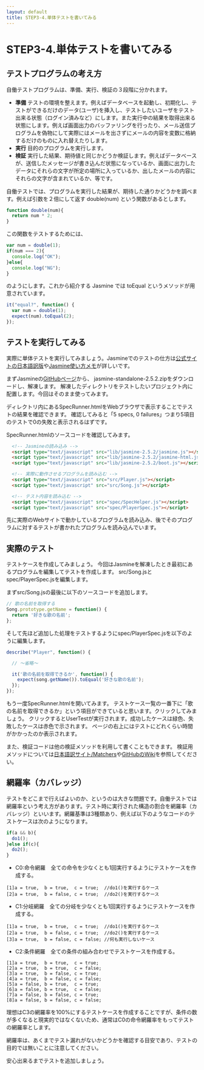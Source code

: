 ```yaml
---
layout: default
title: STEP3-4.単体テストを書いてみる
---
```

# STEP3-4.単体テストを書いてみる

## テストプログラムの考え方

自働テストプログラムは、準備、実行、検証の３段階に分かれます。

* **準備** テストの環境を整えます。例えばデータベースを起動し、初期化し、テストができるだけのデータ(ユーザ)を挿入し、テストしたいユーザをテスト出来る状態（ログイン済みなど）にします。また実行中の結果を取得出来る状態にします。例えば画面出力のバッファリングを行ったり、メール送信プログラムを偽物にして実際にはメールを出さずにメールの内容を変数に格納するだけのものに入れ替えたりします。
* **実行** 目的のプログラムを実行します。
* **検証** 実行した結果、期待値と同じかどうか検証します。例えばデータベースが、送信したメッセージが書き込んだ状態になっているか、画面に出力したデータにそれらの文字が所定の場所に入っているか、出したメールの内容にそれらの文字が含まれているか、等です。

自働テストでは、プログラムを実行した結果が、期待した通りかどうかを調べます。例えば引数を２倍にして返す double(num) という関数があるとします。
```js
function double(num){
  return num * 2;
}
```

この関数をテストするためには、

```js
var num = double(1);
if(num === 2){
  console.log("OK");
}else{
  console.log("NG");
}
```

のようにします。これから紹介する Jasmine では toEqual というメソッドが用意されています。

```js
it("equal?", function() {
  var num = double(1);
  expect(num).toEqual(2);
});
```

## テストを実行してみる

実際に単体テストを実行してみましょう。Jasmineでのテストの仕方は[公式サイトの日本語訳版](http://mitsuruog.github.io/jasmine/)や[Jasmine使い方メモ](http://qiita.com/opengl-8080/items/cf3acafda9756f4b04c9)が詳しいです。

まずJasmineの[GitHubページ](https://github.com/jasmine/jasmine/releases)から、
jasmine-standalone-2.5.2.zipをダウンロードし、解凍します。
解凍したディレクトリをテストしたいプロジェクト内に配置します。今回はそのまま使ってみます。

ディレクトリ内にあるSpecRunner.htmlをWebブラウザで表示することでテストの結果を確認できます。
確認してみると「5 specs, 0 failures」つまり5項目のテストで0の失敗と表示されるはずです。

SpecRunner.htmlのソースコードを確認してみます。

```html
  <!-- Jasmineの読み込み -->
  <script type="text/javascript" src="lib/jasmine-2.5.2/jasmine.js"></script>
  <script type="text/javascript" src="lib/jasmine-2.5.2/jasmine-html.js"></script>
  <script type="text/javascript" src="lib/jasmine-2.5.2/boot.js"></script>

  <!-- 実際に動作させるプログラムを読み込む -->
  <script type="text/javascript" src="src/Player.js"></script>
  <script type="text/javascript" src="src/Song.js"></script>

  <!-- テスト内容を読み込む -->
  <script type="text/javascript" src="spec/SpecHelper.js"></script>
  <script type="text/javascript" src="spec/PlayerSpec.js"></script>
```
先に実際のWebサイトで動かしているプログラムを読み込み、後でそのプログラムに対するテストが書かれたプログラムを読み込んでいます。

## 実際のテスト

テストケースを作成してみましょう。
今回はJasmineを解凍したとき最初にあるプログラムを編集してテストを作成します。
src/Song.jsとspec/PlayerSpec.jsを編集します。

まずsrc/Song.jsの最後に以下のソースコードを追加します。

```js
// 歌の名前を取得する
Song.prototype.getName = function() {
  return '好きな歌の名前';
};
```

そして先ほど追加した処理をテストするようにspec/PlayerSpec.jsを以下のように編集します。

```js
describe("Player", function() {

  // 〜省略〜

  it('歌の名前を取得できるか', function() {
    expect(song.getName()).toEqual('好きな歌の名前');
  });
});
```

もう一度SpecRunner.htmlを開いてみます。
テストケース一覧の一番下に「歌の名前を取得できるか」という項目ができていると思います。クリックしてみましょう。
クリックするとUserTestが実行されます。成功したケースは緑色、失敗したケースは赤色で示されます。
ページの右上にはテストにどれくらい時間がかかったのか表示されます。

また、検証コードは他の検証メソッドを利用して書くこともできます。
検証用メソッドについては[日本語訳サイト/Matchers](http://mitsuruog.github.io/jasmine/#section-Matchers)や[GitHubのWiki](https://github.com/pivotal/jasmine/wiki/Matchers)を参照してください。

## 網羅率（カバレッジ）

テストをどこまで行えばよいのか、というのは大きな問題です。自働テストでは網羅率という考え方があります。テスト時に実行された構造の割合を網羅率（カバレッジ）といいます。網羅基準は3種類あり、例えば以下のようなコードのテストケースは次のようになります。

```js
if(a && b){
  do1();
}else if(c){
  do2();
}
```
* C0:命令網羅　全ての命令を少なくとも1回実行するようにテストケースを作成する。

```text
[1]a = true,  b = true,  c = true;  //do1()を実行するケース
[2]a = true,  b = false, c = true;  //do2()を実行するケース
```
* C1:分岐網羅　全ての分岐を少なくとも1回実行するようにテストケースを作成する。

```text
[1]a = true,  b = true,  c = true;  //do1()を実行するケース
[2]a = true,  b = false, c = true;  //do2()を実行するケース
[3]a = true,  b = false, c = false; //何も実行しないケース
```
* C2:条件網羅　全ての条件の組み合わせでテストケースを作成する。

```text
[1]a = true,  b = true,  c = true;
[2]a = true,  b = true,  c = false;
[3]a = true,  b = false, c = true;
[4]a = true,  b = false, c = false;
[5]a = false, b = true,  c = true;
[6]a = false, b = true,  c = false;
[7]a = false, b = false, c = true;
[8]a = false, b = false, c = false;
```

理想はC3の網羅率を100%にするテストケースを作成することですが、条件の数が多くなると現実的ではなくないため、通常はC0の命令網羅率をもってテストの網羅率とします。

網羅率は、あくまでテスト漏れがないかどうかを確認する目安であり、テストの目的では無いことに注意してください。

安心出来るまでテストを追加しましょう。
